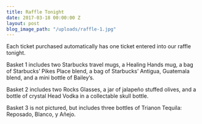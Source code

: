 ```yaml
---
title: Raffle Tonight
date: 2017-03-18 00:00:00 Z
layout: post
blog_image_path: "/uploads/raffle-1.jpg"
---
```


Each ticket purchased automatically has one ticket entered into our raffle tonight.

Basket 1 includes two Starbucks travel mugs, a Healing Hands mug, a bag of Starbucks’ Pikes Place blend, a bag of Starbucks’ Antigua, Guatemala blend, and a mini bottle of Bailey’s.

Basket 2 includes two Rocks Glasses, a jar of jalapeño stuffed olives, and a bottle of crystal Head Vodka in a collectable skull bottle.

Basket 3 is not pictured, but includes three bottles of Trianon Tequila: Reposado, Blanco, y Añejo.